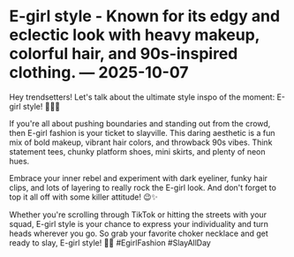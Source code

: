 # E-girl style - Known for its edgy and eclectic look with heavy makeup, colorful hair, and 90s-inspired clothing. — 2025-10-07

Hey trendsetters! Let's talk about the ultimate style inspo of the moment: E-girl style! 🌈💋💀

If you're all about pushing boundaries and standing out from the crowd, then E-girl fashion is your ticket to slayville. This daring aesthetic is a fun mix of bold makeup, vibrant hair colors, and throwback 90s vibes. Think statement tees, chunky platform shoes, mini skirts, and plenty of neon hues.

Embrace your inner rebel and experiment with dark eyeliner, funky hair clips, and lots of layering to really rock the E-girl look. And don't forget to top it all off with some killer attitude! 😉✨

Whether you're scrolling through TikTok or hitting the streets with your squad, E-girl style is your chance to express your individuality and turn heads wherever you go. So grab your favorite choker necklace and get ready to slay, E-girl style! 🖤🔥 #EgirlFashion #SlayAllDay